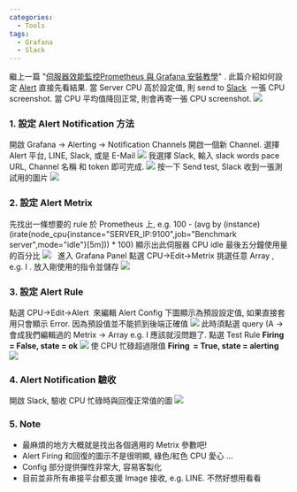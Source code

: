 ```yaml
---
categories:
  - Tools
tags:
  - Grafana
  - Slack
---
```


繼上一篇 "[伺服器效能監控Prometheus 與 Grafana 安裝教學](https://code-egg.github.io/tools/Prometheus-grafana-install/)" . 此篇介紹如何設定 [Alert](http://docs.grafana.org/alerting/rules/) 直接先看結果. 當 Server CPU 高於設定值, 則 send to [Slack](https://slack.com/)  一張 CPU screenshot. 當 CPU 平均值降回正常, 則會再寄一張 CPU screenshot. ![](/assets/images/grafana-57.png) 

### 1\. 設定 Alert Notification 方法

開啟 Grafana -> Alerting -> Notification Channels 開啟一個新 Channel. 選擇 Alert 平台, LINE, Slack, 或是 E-Mail ![](/assets/images/grafana-50.png) 我選擇 Slack, 輸入 slack words pace URL, Channel 名稱 和 token 即可完成. ![](/assets/images/grafana-61.png) 按一下 Send test, Slack 收到一張測試用的圖片 ![](/assets/images/grafana-62.png)

### 2\. 設定 Alert Metrix

先找出一條想要的 rule 於 Prometheus 上, e.g. 100 - (avg by (instance) (irate(node_cpu{instance="SERVER_IP:9100",job="Benchmark server",mode="idle"}[5m])) * 100) 顯示出此伺服器 CPU idle 最後五分鐘使用量的百分比 ![](/assets/images/grafana-64-1024x683.png)   進入 Grafana Panel 點選 CPU->Edit->Metrix 挑選任意 Array , e.g. I . 放入剛使用的指令並儲存 ![](/assets/images/grafana-63-1024x233.png)

### 3\. 設定 Alert Rule

點選 CPU->Edit->Alert  來編輯 Alert Config 下圖顯示為預設設定值, 如果直接套用只會顯示 Error. 因為預設值並不能抓到後端正確值 ![](/assets/images/grafana-53-1024x838.png) 此時須點選 query (A -> 會成我們編輯過的 Metrix -> Array e.g. I 應該就沒問題了. 點選 Test Rule **Firing = False, state = ok** ![](/assets/images/grafana-65.png) 使 CPU 忙碌超過限值 **Firing  = True, state = alerting** ![](/assets/images/grafana-54.png)

### 4\. Alert Notification 驗收

開啟 Slack, 驗收 CPU 忙碌時與回復正常值的圖 ![](/assets/images/grafana-58-1.png)  

### 5\. Note

*   最麻煩的地方大概就是找出各個適用的 Metrix 參數吧!
*   Alert Firing 和回復的圖示不是很明顯, 綠色/紅色 CPU 愛心 ...
*   Config 部分提供彈性非常大, 容易客製化
*   目前並非所有串接平台都支援 Image 接收, e.g. LINE. 不然好想用看看
